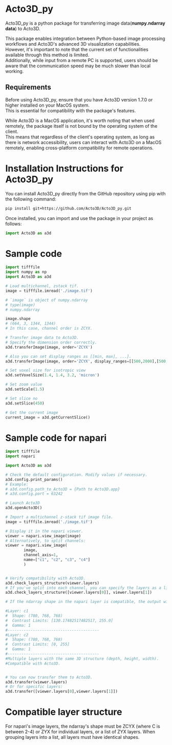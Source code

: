 # Acto3D_py
Acto3D_py is a python package for transferring image data(**numpy.ndarray data**) to Acto3D.

This package enables integration between Python-based image processing workflows and Acto3D's advanced 3D visualization capabilities.  
However, it's important to note that the current set of functionalities available through this method is limited.  
Additionally, while input from a remote PC is supported, users should be aware that the communication speed may be much slower than local working.

## Requirements
Before using Acto3D_py, ensure that you have Acto3D version 1.7.0 or higher installed on your MacOS system.  
This is essential for compatibility with the package's features.  

While Acto3D is a MacOS application, it's worth noting that when used remotely, the package itself is not bound by the operating system of the client.  
This means that regardless of the client's operating system, as long as there is network accessibility, users can interact with Acto3D on a MacOS remotely, enabling cross-platform compatibility for remote operations.


# Installation Instructions for Acto3D_py
You can install Acto3D_py directly from the GitHub repository using pip with the following command:

```bash
pip install git+https://github.com/Acto3D/Acto3D_py.git
```

Once installed, you can import and use the package in your project as follows:

```Python
import Acto3D as a3d
```

# Sample code
```Python
import tifffile
import numpy as np
import Acto3D as a3d

# Load multichannel, zstack tif.
image = tifffile.imread('./image.tif')

# `image` is object of numpy.ndarray 
# type(image)
# numpy.ndarray

image.shape
# (664, 3, 1344, 1344)
# In this case, channel order is ZCYX.

# Transfer image data to Acto3D.
# Specify the dimension order correctly. 
a3d.transferImage(image, order='ZCYX')

# Also you can set display ranges as [[min, max], ...].
a3d.transferImage(image, order='ZCYX', display_ranges=[[500,2000],[500,2000],[500,2000]])

# Set voxel size for isotropic view
a3d.setVoxelSize(1.4, 1.4, 3.2, 'micron')

# Set zoom value
a3d.setScale(1.5)

# Set slice no
a3d.setSlice(450)

# Get the current image
current_image = a3d.getCurrentSlice()


```


# Sample code for napari
```Python
import tifffile
import napari

import Acto3D as a3d

# Check the default configuration. Modify values if necessary.
a3d.config.print_params()
# Example: 
# a3d.config.path_to_Acto3D = {Path to Acto3D.app}
# a3d.config.port = 63242

# Launch Acto3D
a3d.openActo3D()

# Import a multichannel z-stack tif image file.
image = tifffile.imread('./image.tif')

# Display it in the napari viewer.
viewer = napari.view_image(image)
# Alternatively, to split channels:
viewer = napari.view_image(
        image,
        channel_axis=1,
        name=["c1", "c2", "c3", "c4"]
        )


# Verify compatibility with Acto3D.
a3d.check_layers_structure(viewer.layers)
# If you've split into each channel, you can specify the layers as a list.
a3d.check_layers_structure([viewer.layers[0]], viewer.layers[1])

# If the ndarray shape in the napari layer is compatible, the output will resemble this:

#Layer: c1
#  Shape: (780, 768, 768)
#  Contrast Limits: [130.17482517482517, 255.0]
#  Gamma: 1
#----------------------------------------
#Layer: c2
#  Shape: (780, 768, 768)
#  Contrast Limits: [0, 255]
#  Gamma: 1
#----------------------------------------
#Multiple layers with the same 3D structure (depth, height, width).
#Compatible with Acto3D.


# You can now transfer them to Acto3D.
a3d.transfer(viewer.layers)
# Or for specific layers:
a3d.transfer([viewer.layers[0],viewer.layers[1]])

```

# Compatible layer structure
For napari's image layers, the ndarray's shape must be ZCYX (where C is between 2-4) or ZYX for individual layers, or a list of ZYX layers. When grouping layers into a list, all layers must have identical shapes.